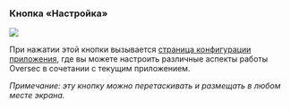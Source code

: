 <a name="button_config"></a>
### Кнопка «Настройка»
<div class="buttoncircle"><img src="/buttons/ic_settings_black_24dp.png"></img></div>

При нажатии этой кнопки вызывается [страница конфигурации приложения](/setup/per-app-config/), где вы можете настроить различные аспекты работы Oversec в сочетании с текущим приложением.

*Примечание: эту кнопку можно перетаскивать и размещать в любом месте экрана.*